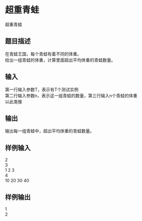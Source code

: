  # 超重青蛙  
  
 超重青蛙  
 ## 题目描述  
 在青蛙王国，每个青蛙有着不同的体重。  
 给出一组青蛙的体重，计算里面超出平均体重的青蛙数量。  
 ## 输入  
 第一行输入参数T，表示有T个测试实例  
 第二行输入参数n，表示这一组青蛙的数量，第三行输入n个青蛙的体重  
 以此类推  
 ## 输出  
 输出每一组青蛙中，超出平均体重的青蛙数量。  
 ## 样例输入  
 2  
 3  
 1 2 3  
 4  
 10 20 30 40  
 ## 样例输出  
 1  
 2  
   
  

